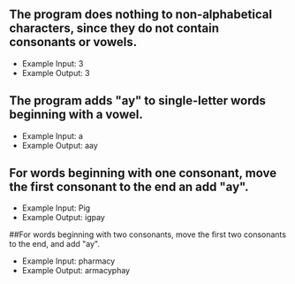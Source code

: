 ## The program does nothing to non-alphabetical characters, since they do not contain consonants or vowels.
* Example Input: 3
* Example Output: 3

## The program adds "ay" to single-letter words beginning with a vowel.
* Example Input: a
* Example Output: aay

## For words beginning with one consonant, move the first consonant to the end an add "ay".
* Example Input: Pig
* Example Output: igpay

##For words beginning with two consonants, move the first two consonants to the end, and add "ay".
* Example Input: pharmacy
* Example Output: armacyphay
